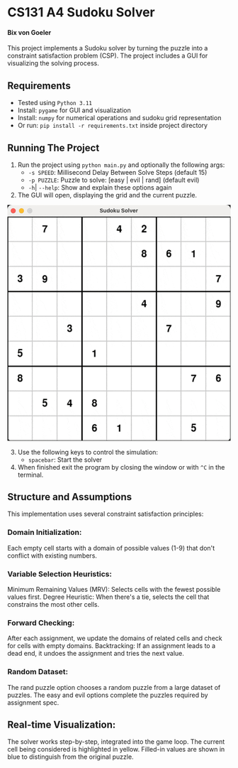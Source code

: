 # CS131 A4 Sudoku Solver
#### Bix von Goeler

This project implements a Sudoku solver by turning the puzzle into a constraint satisfaction problem (CSP).
The project includes a GUI for visualizing the solving process.

## Requirements
- Tested using `Python 3.11`
- Install: `pygame` for GUI and visualization
- Install: `numpy` for numerical operations and sudoku grid representation
- Or run: `pip install -r requirements.txt` inside project directory

## Running The Project
1. Run the project using `python main.py` and optionally the following args:
   - `-s SPEED`: Millisecond Delay Between Solve Steps (default 15)
   - `-p PUZZLE`: Puzzle to solve: [easy | evil | rand] (default evil)
   - `-h`| `--help`: Show and explain these options again
2. The GUI will open, displaying the grid and the current puzzle.

[![GUI](imgs/replay.gif)](imgs/replay.gif)

3. Use the following keys to control the simulation:
   - `spacebar`: Start the solver
4. When finished exit the program by closing the window or with `^C` in the terminal.

## Structure and Assumptions
This implementation uses several constraint satisfaction principles:

### Domain Initialization: 
Each empty cell starts with a domain of possible values (1-9) that don't conflict with existing numbers.

### Variable Selection Heuristics:
Minimum Remaining Values (MRV): Selects cells with the fewest possible values first.
Degree Heuristic: When there's a tie, selects the cell that constrains the most other cells.

### Forward Checking: 
After each assignment, we update the domains of related cells and check for cells with empty domains.
Backtracking: If an assignment leads to a dead end, it undoes the assignment and tries the next value.

### Random Dataset:
The rand puzzle option chooses a random puzzle from a large dataset of puzzles.
The easy and evil options complete the puzzles required by assignment spec.

## Real-time Visualization:
The solver works step-by-step, integrated into the game loop.
The current cell being considered is highlighted in yellow.
Filled-in values are shown in blue to distinguish from the original puzzle.